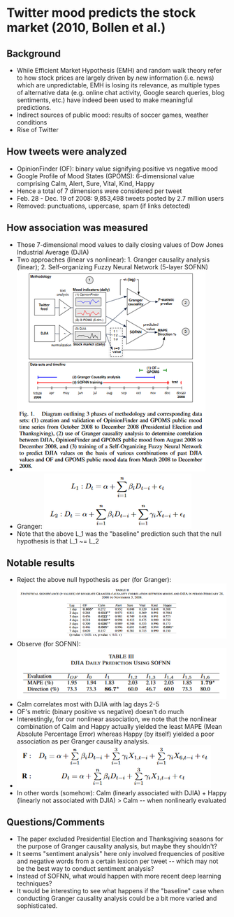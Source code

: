 # Twitter mood predicts the stock market (2010, Bollen et al.)

## Background
* While Efficient Market Hypothesis (EMH) and random walk theory refer to how stock prices are largely driven by *new* information (i.e. news) which are unpredictable, EMH is losing its relevance, as multiple types of alternative data (e.g. online chat activity, Google search queries, blog sentiments, etc.) have indeed been used to make meaningful predictions.
* Indirect sources of public mood: results of soccer games, weather conditions
* Rise of Twitter

## How tweets were analyzed
* OpinionFinder (OF): binary value signifying positive vs negative mood
* Google Profile of Mood States (GPOMS): 6-dimensional value comprising Calm, Alert, Sure, Vital, Kind, Happy
* Hence a total of 7 dimensions were considered per tweet
* Feb. 28 - Dec. 19 of 2008: 9,853,498 tweets posted by 2.7 million users
* Removed: punctuations, uppercase, spam (if links detected)

## How association was measured
* Those 7-dimensional mood values to daily closing values of Dow Jones Industrial Average (DJIA)
* Two approaches (linear vs nonlinear): 1. Granger causality analysis (linear); 2. Self-organizing Fuzzy Neural Network (5-layer SOFNN)
* ![Overview](/images/twitter_overview.png)
* Granger: ![Granger](/images/twitter_L.png)
* Note that the above L_1 was the "baseline" prediction such that the null hypothesis is that L_1 ~= L_2

## Notable results
* Reject the above null hypothesis as per (for Granger): ![Table 2](/images/twitter_table2.png)
* Observe (for SOFNN): ![Table 3](/images/twitter_table3.png)
* Calm correlates most with DJIA with lag days 2-5
* OF's metric (binary positive vs negative) doesn't do much
* Interestingly, for our nonlinear association, we note that the nonlinear combination of Calm and Happy actually yielded the least MAPE (Mean Absolute Percentage Error) whereas Happy (by itself) yielded a poor association as per Granger causality analysis.
* ![FR](/images/twitter_FR.png)
* In other words (somehow): Calm (linearly associated with DJIA) + Happy (linearly not associated with DJIA) > Calm -- when nonlinearly evaluated

## Questions/Comments
* The paper excluded Presidential Election and Thanksgiving seasons for the purpose of Granger causality analysis, but maybe they shouldn't?
* It seems "sentiment analysis" here only involved frequencies of positive and negative words from a certain lexicon per tweet -- which may not be the best way to conduct sentiment analysis?
* Instead of SOFNN, what would happen with more recent deep learning techniques?
* It would be interesting to see what happens if the "baseline" case when conducting Granger causality analysis could be a bit more varied and sophisticated.
